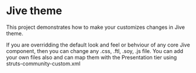 # Jive theme

This project demonstrates how to make your customizes changes in Jive theme.

If you are overridding the default look and feel or behviour of any core Jive component, then you can change any .css, .ftl, .soy, .js file. You can add your own files also and can map them with the Presentation tier using struts-community-custom.xml
